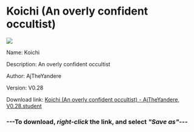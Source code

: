 # Koichi (An overly confident occultist)

<img src = "https://raw.githubusercontent.com/Arbiter1223/Koukou-Gurashi-Custom-Students/master/Students/Files/Koichi%20(An%20overly%20confident%20occultist).png">

Name: Koichi

Description: An overly confident occultist

Author: AjTheYandere

Version: V0.28

Download link: <a href="https://raw.githubusercontent.com/Arbiter1223/Koukou-Gurashi-Custom-Students/master/Students/Files/Koichi%20(An%20overly%20confident%20occultist)%20-%20AjTheYandere%2C%20V0.28.student">Koichi (An overly confident occultist) - AjTheYandere, V0.28.student</a>

### ---**To download, _right-click_ the link, and select _"Save as"_**---
